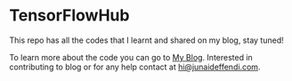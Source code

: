 # TensorFlowHub
This repo has all the codes that I learnt and shared on my blog, stay tuned! 

To learn more about the code you can go to <a href='https://www.junaideffendi.com/tag/tensorflow/' target='_blank'>My Blog</a>.
Interested in contributing to blog or for any help contact at hi@junaideffendi.com.


